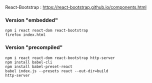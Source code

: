 React-Bootstrap : https://react-bootstrap.github.io/components.html

### Version "embedded"

```
npm i react react-dom react-bootstrap
firefox index.html
```

### Version "precompiled"

```
npm i react react-dom react-bootstrap http-server
npm install babel-cli
npm install babel-preset-react
babel index.js --presets react --out-dir=build
http-server
```

